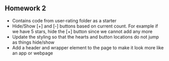 ## Homework 2

- Contains code from user-rating folder as a starter
- Hide/Show [+] and [-] buttons based on current count. For example if we have 5 stars, hide the [+] button since we cannot add any more
- Update the styling so that the hearts and button locations do not jump as things hide/show
- Add a header and wrapper element to the page to make it look more like an app or webpage
